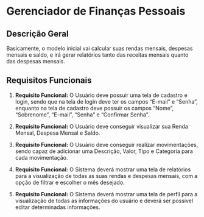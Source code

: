 # Gerenciador de Finanças Pessoais

## Descrição Geral

Basicamente, o modelo inicial vai calcular suas rendas mensais, despesas mensais e saldo, e irá gerar relatórios tanto das receitas mensais quanto das despesas mensais.

## Requisitos Funcionais

1. **Requisito Funcional:** O Usuário deve possuir uma tela de cadastro e login, sendo que na tela de login deve ter os campos “E-mail” e “Senha”, enquanto na tela de cadastro deve possuir os campos “Nome”, “Sobrenome”, “E-mail”, “Senha” e “Confirmar Senha”.
   
2. **Requisito Funcional:** O Usuário deve conseguir visualizar sua Renda Mensal, Despesa Mensal e Saldo.
   
3. **Requisito Funcional:** O Usuário deve conseguir realizar movimentações, sendo capaz de adicionar uma Descrição, Valor, Tipo e Categoria para cada movimentação.
   
4. **Requisito Funcional:** O Sistema deverá mostrar uma tela de relatórios para a visualização de todas as suas rendas e despesas mensais, com a opção de filtrar e escolher o mês desejado.
   
5. **Requisito Funcional:** O Sistema deverá mostrar uma tela de perfil para a visualização de todas as informações do usuário e deverá ser possível editar determinadas informações.

